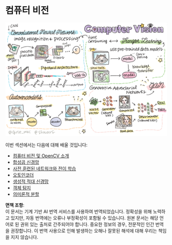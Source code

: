 # 컴퓨터 비전

![컴퓨터 비전 내용 요약 그림](../../../../translated_images/ai-computervision.6506ebebac3fbf76cdb78989d7d3dfea87e88285c0feaade53aa7804a22b248f.ko.png)

이번 섹션에서는 다음에 대해 배울 것입니다:

* [컴퓨터 비전 및 OpenCV 소개](06-IntroCV/README.md)
* [합성곱 신경망](07-ConvNets/README.md)
* [사전 훈련된 네트워크와 전이 학습](08-TransferLearning/README.md) 
* [오토인코더](09-Autoencoders/README.md)
* [생성적 적대 신경망](10-GANs/README.md)
* [객체 탐지](11-ObjectDetection/README.md)
* [의미론적 분할](12-Segmentation/README.md)

**면책 조항**:  
이 문서는 기계 기반 AI 번역 서비스를 사용하여 번역되었습니다. 정확성을 위해 노력하고 있지만, 자동 번역에는 오류나 부정확성이 포함될 수 있습니다. 원본 문서는 해당 언어로 된 권위 있는 출처로 간주되어야 합니다. 중요한 정보의 경우, 전문적인 인간 번역을 권장합니다. 이 번역 사용으로 인해 발생하는 오해나 잘못된 해석에 대해 우리는 책임을 지지 않습니다.